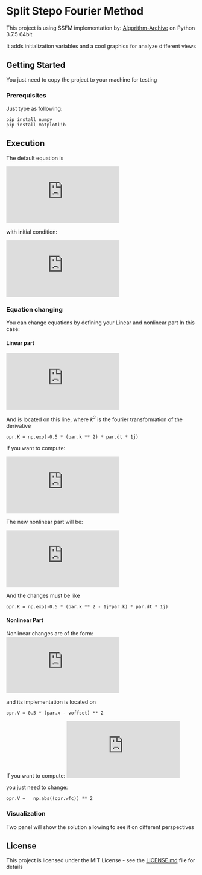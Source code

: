 # Split Stepo Fourier Method

This project is using SSFM implementation by: [Algorithm-Archive](https://github.com/algorithm-archivists/algorithm-archive) on Python 3.7.5 64bit

It adds initialization variables and a cool graphics for analyze different views

## Getting Started

You just need to copy the project to your machine for testing

### Prerequisites

Just type as following:

```
pip install numpy
pip install matplotlib
```

## Execution 

The default equation is 


![i\frac{\partial \psi}{\partial t} = -\frac{\partial^2 \psi}{\partial x^2}+0.5(x-x_0)^2](http://www.sciweavers.org/tex2img.php?eq=i%5Cfrac%7B%5Cpartial%20%5Cpsi%7D%7B%5Cpartial%20t%7D%20%3D%20-%5Cfrac%7B%5Cpartial%5E2%20%5Cpsi%7D%7B%5Cpartial%20x%5E2%7D%2B0.5%28x-x_0%29%5E2&bc=White&fc=Black&im=jpg&fs=12&ff=arev&edit=)



with initial condition:

![initial condition](http://www.sciweavers.org/tex2img.php?eq=e%5E%7B-%28x-%20x_0%29%5E2%2F2%7D&bc=White&fc=Black&im=jpg&fs=12&ff=arev&edit=)




### Equation changing

You can change equations by defining your Linear and nonlinear part
In this case:

#### Linear part
![linear](http://www.sciweavers.org/tex2img.php?eq=L%3D-%5Cfrac%7B%5Cpartial%5E2%20%5Cpsi%7D%7B%5Cpartial%20x%5E2%7D&bc=White&fc=Black&im=jpg&fs=12&ff=arev&edit=)




And is located on this line, where $k^2$ is the fourier transformation of the derivative
```
opr.K = np.exp(-0.5 * (par.k ** 2) * par.dt * 1j)
```

If you want to compute:


![sdcsd](http://www.sciweavers.org/tex2img.php?eq=i%5Cfrac%7B%5Cpartial%20%5Cpsi%7D%7B%5Cpartial%20t%7D%20%3D%20-%5Cfrac%7B%5Cpartial%5E2%20%5Cpsi%7D%7B%5Cpartial%20x%5E2%7D%2B%5Cfrac%7B%5Cpartial%20%5Cpsi%7D%7B%5Cpartial%20x%7D%20%2B0.5%28x-x_0%29%5E2&bc=White&fc=Black&im=jpg&fs=12&ff=arev&edit=)



The new nonlinear part will be:

![sdcsd](http://www.sciweavers.org/tex2img.php?eq=L%20%3D%20-%5Cfrac%7B%5Cpartial%5E2%20%5Cpsi%7D%7B%5Cpartial%20x%5E2%7D%20%2B%20%5Cfrac%7B%5Cpartial%20%5Cpsi%7D%7B%5Cpartial%20x%7D&bc=White&fc=Black&im=jpg&fs=12&ff=arev&edit=)



And the changes must be like 

```
opr.K = np.exp(-0.5 * (par.k ** 2 - 1j*par.k) * par.dt * 1j)
```

#### Nonlinear Part

Nonlinear changes are of the form:
![sdcsc](http://www.sciweavers.org/tex2img.php?eq=N%20%3D%200.5%28x-x_0%29%5E2%0A&bc=White&fc=Black&im=jpg&fs=12&ff=arev&edit=)

and its implementation is located on

```
opr.V = 0.5 * (par.x - voffset) ** 2
```

If you want to compute:
![wed](http://www.sciweavers.org/tex2img.php?eq=i%5Cfrac%7B%5Cpartial%20%5Cpsi%7D%7B%5Cpartial%20t%7D%20%3D%20-%5Cfrac%7B%5Cpartial%5E2%20%5Cpsi%7D%7B%5Cpartial%20x%5E2%7D%2B%7C%5Cpsi%7C%5E2%0A&bc=White&fc=Black&im=jpg&fs=12&ff=arev&edit=)




you just need to change:

```
opr.V =   np.abs((opr.wfc)) ** 2
```

### Visualization

Two panel will show the solution allowing to see it on different perspectives

## License

This project is licensed under the MIT License - see the [LICENSE.md](LICENSE.md) file for details